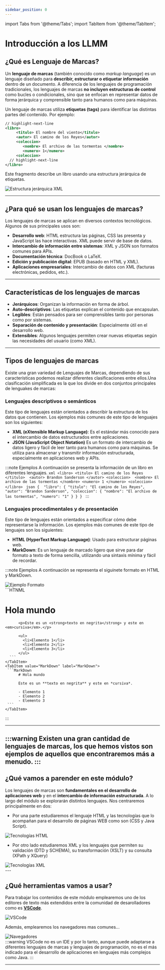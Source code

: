 ```yaml
---
sidebar_position: 0
---
```

import Tabs from '@theme/Tabs';
import TabItem from '@theme/TabItem';


# Introducción a los LLMM

## **¿Qué es Lenguaje de Marcas?** 

Un **lenguaje de marcas** (también conocido como *markup language*) es un lenguaje diseñado para **describir, estructurar o etiquetar información** dentro de un documento. A diferencia de los lenguajes de programación tradicionales, los lenguajes de marcas **no incluyen estructuras de control** como bucles o condicionales, sino que se enfocan en representar datos de forma jerárquica y comprensible tanto para humanos como para máquinas.

Un lenguaje de marcas utiliza **etiquetas (tags)** para identificar las distintas partes del contenido. Por ejemplo:

```xml
// highlight-next-line
<libro>
     <titulo> El nombre del viento</titulo> 
     <autor> El camino de los Reyes</autor>
     <coleccion> 
        <nombre> El archivo de las tormentas </nombre>
        <numero> 1</numero>
     <coleccion>
  // highlight-next-line
</libro>
```

Este fragmento describe un libro usando una estructura jerárquica de etiquetas.

<div style={{ display: 'flex', justifyContent: 'center' }}>
  <img src="/img/llmm/UT0/Diagrama Libro.png" alt="Estructura jerárquica XML" title="Estructura jerárquica XML" />
</div>

---

## **¿Para qué se usan los lenguajes de marcas?**

Los lenguajes de marcas se aplican en diversos contextos tecnológicos. Algunos de sus principales usos son:

* **Desarrollo web**: HTML estructura las páginas, CSS las presenta y JavaScript las hace interactivas. XML puede servir de base de datos.
* **Intercambio de información entre sistemas**: XML y JSON son formatos comunes para APIs.
* **Documentación técnica**: DocBook o LaTeX.
* **Edición y publicación digital**: EPUB (basado en HTML y XML).
* **Aplicaciones empresariales**: Intercambio de datos con XML (facturas electrónicas, pedidos, etc.).

---

## **Características de los lenguajes de marcas**

* **Jerárquicos**: Organizan la información en forma de árbol.
* **Auto-descriptivos**: Las etiquetas explican el contenido que encapsulan.
* **Legibles**: Están pensados para ser comprensibles tanto por personas como por sistemas.
* **Separación de contenido y presentación**: Especialmente útil en el desarrollo web.
* **Extensibles**: Algunos lenguajes permiten crear nuevas etiquetas según las necesidades del usuario (como XML).

---

## **Tipos de lenguajes de marcas**
Existe una gran variedad de Lenguajes de Marcas, dependiendo de sus características podemos realizar diferentes clasificaciones entre ellos.Una clasificación simplificada es la que los divide en dos conjuntos principales de lenguakes de marcas:

### Lenguajes descriptivos o semánticos

Este tipo de lenguajes están orientados a describir la estructura de los datos que contienen. Los ejemplos más comunes de este tipo de lenguajes son los siguientes:

* **XML (eXtensible Markup Language)**: Es el estándar más conocido para el intercambio de datos estructurados entre aplicaciones.
* **JSON (JavaScript Object Notation)** Es un formato de intercambio de datos ligero y fácil de leer tanto para humanos como para máquinas. Se utiliza para almacenar y transmitir información estructurada, especialmente en aplicaciones web y APIs.

:::note Ejemplos
A continuación se presenta la información de un libro en diferentes lenguajes.
<Tabs>
    <TabItem value="XML" label="XML">
      ```xml
        <libro>
          <titulo> El camino de los Reyes </titulo> 
          <autor> Brandon Sanderson </autor>
          <coleccion> 
              <nombre> El archivo de las tormentas </nombre>
              <numero> 1 </numero>
          <coleccion>
        </libro>
      ```
    </TabItem>
    <TabItem value="json" label="JSON">
     ```json
      { 
        "libro": {
          "titulo": "El camino de los Reyes",
          "autor": "Brandon Sanderson",
          "coleccion": {
            "nombre": "El archivo de las tormentas",
            "numero": "1"
          }
        }
      }
     ```
    </TabItem>
 </Tabs>
:::

### Lenguajes procedimentales y de presentación 

Este tipo de lenguajes están orientados a especificar cómo debe representarse la información. Los ejemplos más comunes de este tipo de lenguajes son los siguientes:

* **HTML (HyperText Markup Language)**: Usado para estructurar páginas web.
* **MarkDown**: Es un lenguaje de marcado ligero que sirve para dar formato a texto de forma sencilla, utilizando una sintaxis mínima y fácil de recordar.

:::note Ejemplos
A continuación se representa el siguinete formato en HTML y MarkDown.
<div style={{ display: 'flex', justifyContent: 'center' }}>
  <img src="/img/llmm/UT0/Ejemplo formato.jpg" alt="Ejemplo Formato" title="Ejemplo Formato" />
</div>
<Tabs>
    <TabItem value="HTML" label="HTML">
      ```HTNML
          <h1>Hola mundo</h1>

          <p>Este es un <strong>texto en negrita</strong> y este en <em>cursiva</em>.</p>

          <ul>
            <li>Elemento 1</li>
            <li>Elemento 2</li>
            <li>Elemento 3</li>
          </ul>
      ```
    </TabItem>
    <TabItem value="MarkDown" label="MarkDown">
     ```MarkDown
          # Hola mundo

          Este es un **texto en negrita** y este en *cursiva*.

          - Elemento 1
          - Elemento 2
          - Elemento 3
     ```
    </TabItem>
 </Tabs>
:::

---
:::warning
  Existen una gran cantidad de lenguajes de marcas, los que hemos vistos son ejemplos de aquellos que encontraremos más a menudo.
:::
---

## **¿Qué vamos a parender en este módulo?**

Los lenguajes de marcas son **fundamentales en el desarrollo de aplicaciones web** y en el **intercambio de información estructurada**. A lo largo del módulo se explorarán distintos lenguajes. Nos centraremos principalmente en dos:

* Por una parte estudiaremos el lenguaje HTML y las tecnologías que lo acompañan para el desarrollo de páginas WEB como son (CSS y Java Script).
<div style={{ display: 'flex', justifyContent: 'center', height: '250px'  }}>
  <img src="/img/llmm/UT0/Tecnologias_HTML.png" alt="Tecnologías HTML" title="Tecnologías HTML" />
</div>
<p></p>
 
* Por otro lado estudiaremos XML y los lenguajes que permiten su validación (DTD y SCHEMA), su transformación (XSLT) y su consulta (XPath y XQuery)
<div style={{ display: 'flex', justifyContent: 'center' }}>
  <img src="/img/llmm/UT0/Tecnologias_XML.png" alt="Tecnologías XML" title="Tecnologías XML" />
</div>
---

## **¿Qué herramientas vamos a usar?**
Para trabajar los contenidos de este módulo emplearemos uno de los editores de texto más extendidos entre la comunidad de desarolladores como es [**VSCode**](https://code.visualstudio.com/).  

<div style={{ display: 'flex', justifyContent: 'center', padding:'20px' }}>
  <img src="/img/llmm/UT0/VSCode.jpg" alt="VSCode" title="VSCode" />
</div>

Además, emplearemos los navegadores mas comunes...

<div style={{ display: 'flex', justifyContent: 'center' }}>
  <img src="/img/llmm/UT0/Navegadores.png" alt="Navegadores" title="Navegadores" />
</div>
:::warning
  VSCode no es un IDE y por lo tanto, aunque puede adaptarse a diferentes lenguajes de marcas y lenguajes de programación, no es el más indicado para el desarrollo de aplicaciones en lenguajes más complejos como Java.
:::


---

